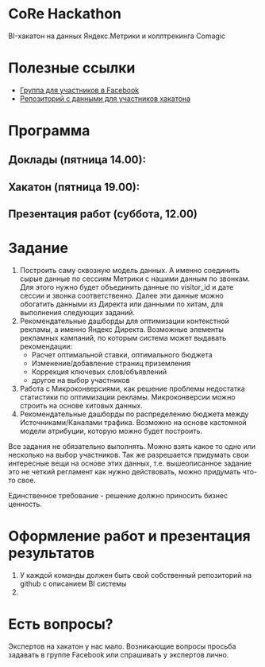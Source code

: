 # CoRe Hackathon

BI-хакатон на данных Яндекс.Метрики и коллтрекинга Comagic

# Полезные ссылки
- [Группа для участников в Facebook](https://www.facebook.com/groups/CoReHackathon/)
- [Репозиторий с данными для участников хакатона](https://github.com/corehackathon/data)

# Программа #

## Доклады (пятница 14.00):

## Хакатон (пятница 19.00):

## Презентация работ (суббота, 12.00)

# Задание

1. Построить саму сквозную модель данных. А именно соединить сырые данные по сессиям Метрики с нашими данным по звонкам. Для этого нужно будет объединить данные по visitor_id и дате сессии и звонка соответственно. Далее эти данные можно обогатить данными из Директа или данными по хитам, для выполнения следующих заданий.  
2. Рекомендательные дашборды для оптимизации контекстной рекламы, а именно Яндекс Директа. Возможные элементы рекламных кампаний, по которым система может выдавать рекомендации:  
    - Расчет оптимальной ставки, оптимального бюджета 
    - Изменение/добавление страниц приземления
    - Коррекция ключевых слов/объявлений
    - другое на выбор участников
3. Работа с Микроконверсиями, как решение проблемы недостатка статистики по оптимизации рекламы. Микроконверсии можно строить на основе хитовых данных.  
4. Рекомендательные дашборды по распределению бюджета между Источниками/Каналами трафика. Возможно на основе кастомной модели атрибуции, которую можно будет построить.  

Все задания не обязательно выполнять. Можно взять какое то одно или несколько на выбор участников. Так же разрешается придумать свои интересные вещи на основе этих данных, т.е. вышеописанное задание это не четкий регламент как нужно действовать, можно придумать что-то свое. 

Единственное требование - решение должно приносить бизнес ценность.

# Оформление работ и презентация результатов #

1. У каждой команды должен быть свой собственный репозиторий на github с описанием BI системы
2. 

# Есть вопросы? #

Экспертов на хакатон у нас мало. Возникающие вопросы просьба задавать в группе Facebook или спрашивать у экспертов лично. 
